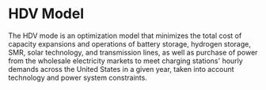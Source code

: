 # HDV Model

The HDV mode is an optimization model that minimizes the total cost of capacity expansions and operations of battery storage, hydrogen storage, SMR, solar technology, and transmission lines, as well as purchase of power from the wholesale electricity markets to meet charging stations' hourly demands across the United States in a given year, taken into account technology and power system constraints.